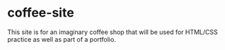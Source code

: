 # coffee-site
This site is for an imaginary coffee shop that will be used for HTML/CSS practice as well as part of a portfolio.
